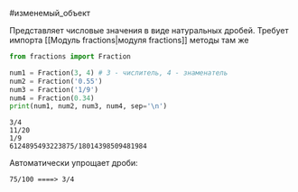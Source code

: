 #изменемый_объект 

Представляет числовые значения в виде натуральных дробей.
Требует импорта [[Модуль fractions|модуля fractions]] методы там же
```python
from fractions import Fraction

num1 = Fraction(3, 4) # 3 - числитель, 4 - знаменатель
num2 = Fraction('0.55')
num3 = Fraction('1/9')
num4 = Fraction(0.34)
print(num1, num2, num3, num4, sep='\n')
```
```
3/4
11/20
1/9
6124895493223875/18014398509481984
```
Автоматически упрощает дроби:
```
75/100 ====> 3/4
```
